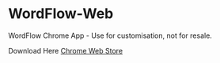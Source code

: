 # WordFlow-Web

WordFlow Chrome App - Use for customisation, not for resale.

Download Here [Chrome Web Store](https://chrome.google.com/webstore/detail/wordflow/ldjhnilbgipkdpgpdpadfenmoighdebo?hl=en)
